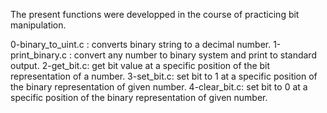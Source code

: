 The present functions were developped in the course of practicing bit manipulation.

0-binary_to_uint.c : converts binary string to a decimal number.
1-print_binary.c : convert any number to binary system and print to standard output.
2-get_bit.c: get bit value at a specific position of the bit representation of a number.
3-set_bit.c: set bit to 1 at a specific position of the binary representation of given number.
4-clear_bit.c: set bit to 0 at a specific position of the binary representation of given number.
